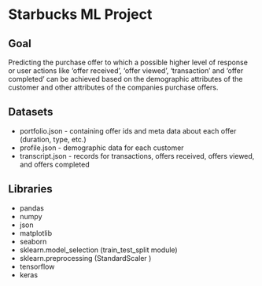 # Starbucks ML Project

## Goal
Predicting the purchase offer to which a possible higher level of response or user actions like ‘offer received’, ‘offer viewed’, ‘transaction’ and ‘offer completed’ can be achieved based on the demographic attributes of the customer and other attributes of the companies purchase offers.

## Datasets

- portfolio.json - containing offer ids and meta data about each offer (duration, type, etc.)
- profile.json - demographic data for each customer
- transcript.json - records for transactions, offers received, offers viewed, and offers completed

## Libraries
- pandas
- numpy
- json
- matplotlib
- seaborn
- sklearn.model_selection (train_test_split module)
- sklearn.preprocessing (StandardScaler )
- tensorflow
- keras
